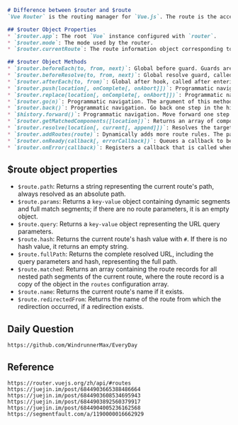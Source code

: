 ```markdown
# Difference between $router and $route
`Vue Router` is the routing manager for `Vue.js`. The route is the access path for the Single Page Application (`SPA`). Within the `Vue` instance, the routing instance can be accessed via `$router`, which is the routing instance defined with `export default new Router(/*...*/)` in the routing definition file. With `$route`, you can access the status information of the currently active route, including the information parsed from the current URL and the route record matched by the URL. We can think of `$router` as a container managing a group of `$route`, while `$route` maps the current URL to the components.

## $router Object Properties
* `$router.app`: The root `Vue` instance configured with `router`.
* `$router.mode`: The mode used by the router.
* `$router.currentRoute`: The route information object corresponding to the current route.

## $router Object Methods
* `$router.beforeEach(to, from, next)`: Global before guard. Guards are executed asynchronously, and the navigation remains in a waiting state until all guards are resolved. The guard method takes three parameters: `to: Route` - the target route object to be entered, `from: Route` - the current route about to leave, `next: Function` - call this method to resolve the guard, and the execution effect depends on the calling parameters of `next`, such as `next()`, `next(false)`, `next('/')`, `next({path:'/',name:'home',replace:true,query:{q:1}})`, `next(error)`, etc. Typically, the navigation guard is directly defined in the `Vue Router` instance imported in `main.js`, but it can also be defined by accessing `$router` in the `Vue` instance.
* `$router.beforeResolve(to, from, next)`: Global resolve guard, called after `beforeRouteEnter`, also accepting the three parameters `to`, `from`, and `next`.
* `$router.afterEach(to, from)`: Global after hook, called after entering the route, and receives `to` and `from` as parameters.
* `$router.push(location[, onComplete[, onAbort]])`: Programmatic navigation method. Use `$router.push` to navigate to a different `URL`. This method adds a new record to the `history` stack, and clicking the browser's back button returns to the previous `URL`.
* `$router.replace(location[, onComplete[, onAbort]])`: Programmatic navigation, similar to `$router.push`, but the only difference is that it does not add a new record to the `history`, but replaces the current `history` record, as the method name suggests.
* `$router.go(n)`: Programmatic navigation. The argument of this method is an integer, indicating how many steps to go forward or backward in the `history` record, similar to `window.history.go(n)`.
* `$router.back()`: Programmatic navigation. Go back one step in the history, equivalent to `$router.go(-1)`.
* `$history.forward()`: Programmatic navigation. Move forward one step in the history, equivalent to `$router.go(1)`.
* `$router.getMatchedComponents([location])`: Returns an array of component classes matching the target location or the current route, which are definitions or construction classes, not instances, usually used for preloading data in server-side rendering.
* `$router.resolve(location[, current[, append]])`: Resolves the target location, with a format similar to the `to prop` of `<router-link>`, `current` being the default current route, `append` allowing to append a path to the `current` route, similar to `router-link`.
* `$router.addRoutes(route)`: Dynamically adds more route rules. The parameter must be an array that meets the requirements of the `routes` option.
* `$router.onReady(callback[, errorCallback])`: Queues a callback to be called when the initial navigation is completed. This means it can resolve all asynchronous entry hooks and asynchronously loaded components related to route initialization, effectively ensuring consistency between server-side rendering and client-side output. The second parameter, `errorCallback`, is called when an error occurs during the route initialization resolution.
* `$router.onError(callback)`: Registers a callback that is called when an error occurs during the route navigation process. The invoked error must be one of the following: an error is synchronously thrown within a route guard function, an error is asynchronously caught and handled in a route guard function by calling `next(err)`, or an error occurs while trying to resolve an asynchronous component during the rendering of a route.
```

## $route object properties
* `$route.path`: Returns a string representing the current route's path, always resolved as an absolute path.
* `$route.params`: Returns a `key-value` object containing dynamic segments and full match segments; if there are no route parameters, it is an empty object.
* `$route.query`: Returns a `key-value` object representing the URL query parameters.
* `$route.hash`: Returns the current route's hash value with `#`. If there is no hash value, it returns an empty string.
* `$route.fullPath`: Returns the complete resolved URL, including the query parameters and hash, representing the full path.
* `$route.matched`: Returns an array containing the route records for all nested path segments of the current route, where the route record is a copy of the object in the `routes` configuration array.
* `$route.name`: Returns the current route's name if it exists.
* `$route.redirectedFrom`: Returns the name of the route from which the redirection occurred, if a redirection exists.

## Daily Question

```
https://github.com/WindrunnerMax/EveryDay
```

## Reference

```
https://router.vuejs.org/zh/api/#routes
https://juejin.im/post/6844903665388486664
https://juejin.im/post/6844903608534695943
https://juejin.im/post/6844903892560379917
https://juejin.im/post/6844904005236162568
https://segmentfault.com/a/1190000016662929
```